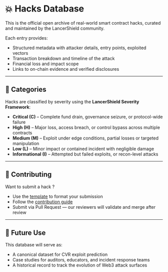 # 💥 Hacks Database

This is the official open archive of real-world smart contract hacks, curated and maintained by the LancerShield community.

Each entry provides:

- Structured metadata with attacker details, entry points, exploited vectors
- Transaction breakdown and timeline of the attack
- Financial loss and impact scope
- Links to on-chain evidence and verified disclosures
  
---

## 📂 Categories

Hacks are classified by severity using the **LancerShield Severity Framework**:

- **Critical (C)** – Complete fund drain, governance seizure, or protocol-wide failure
- **High (H)** – Major loss, access breach, or control bypass across multiple contracts
- **Medium (M)** – Exploit under edge conditions, partial losses or targeted manipulation
- **Low (L)** – Minor impact or contained incident with negligible damage
- **Informational (I)** – Attempted but failed exploits, or recon-level attacks

---

## 🧠 Contributing

Want to submit a hack ?

- Use the [template](template.md) to format your submission
- Follow the [contribution guide](../contributing/index.md)
- Submit via Pull Request — our reviewers will validate and merge after review
  
---

## 🚀 Future Use

This database will serve as:

- A canonical dataset for CVR exploit prediction
- Case studies for auditors, educators, and incident response teams
- A historical record to track the evolution of Web3 attack surfaces